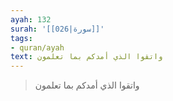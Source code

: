 ```yaml
---
ayah: 132
surah: '[[026|سورة]]'
tags:
- quran/ayah
text: واتقوا الذي أمدكم بما تعلمون
---
```

> واتقوا الذي أمدكم بما تعلمون

